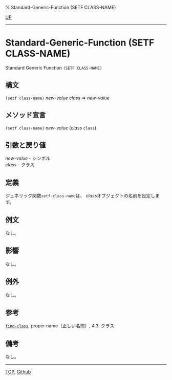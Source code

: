 % Standard-Generic-Function (SETF CLASS-NAME)

[UP](7.7.html)  

---

# Standard-Generic-Function (SETF CLASS-NAME)


Standard Generic Function `(SETF CLASS-NAME)`


## 構文

`(setf class-name)` *new-value* *class* => *new-value*


## メソッド宣言

`(setf class-name)` *new-value* (*class* `class`)


## 引数と戻り値

*new-value* - シンボル  
*class* - クラス  


## 定義

ジェネリック関数`setf-class-name`は、
*class*オブジェクトの名前を設定します。


## 例文

なし。


## 影響

なし。


## 例外

なし。


## 参考

[`find-class`](7.7.find-class.html),
proper name（正しい名前）,
4.3. クラス


## 備考

なし。


---
[TOP](index.html),  [Github](https://github.com/nptcl/npt-japanese)


